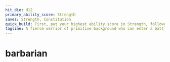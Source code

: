 ```yaml
---
hit_die: d12
primary_ability_score: Strength
saves: Strength, Constitution
quick_build: First, put your highest ability score in Strength, followed by Constitution. Second, choose the outlander background.
tagline: A fierce warrior of primitive background who can enter a battle rage
---
```


# barbarian
